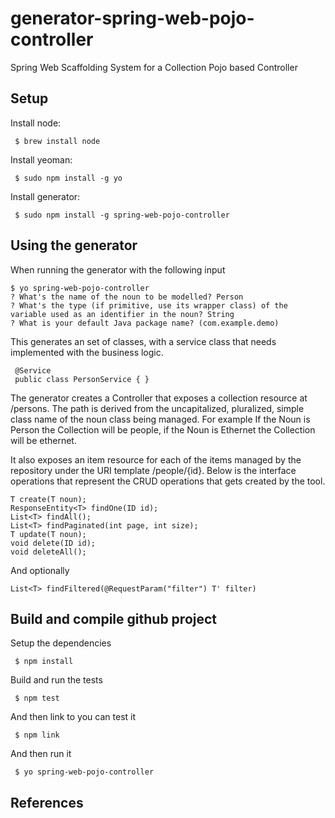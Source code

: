 # generator-spring-web-pojo-controller
Spring Web Scaffolding System for a Collection Pojo based Controller

## Setup
   
Install node:

     $ brew install node 
     
Install yeoman:
   
     $ sudo npm install -g yo
   
Install generator:
   
     $ sudo npm install -g spring-web-pojo-controller
   
     
## Using the generator
When running the generator with the following input
     
````
$ yo spring-web-pojo-controller
? What's the name of the noun to be modelled? Person
? What's the type (if primitive, use its wrapper class) of the variable used as an identifier in the noun? String
? What is your default Java package name? (com.example.demo)
````

This generates an set of classes, with a service class that needs implemented with the business logic.

     @Service
     public class PersonService { }

The generator creates a Controller that exposes a collection resource at /persons. 
The path is derived from the uncapitalized, pluralized, simple class name of the noun class being managed. For example
If the Noun is Person the Collection will be people, if the Noun is Ethernet the Collection will be ethernet.

It also exposes an item resource for each of the items managed by the repository under the URI template /people/{id}.
Below is the interface operations that represent the CRUD operations that gets created by the tool.

````
T create(T noun);
ResponseEntity<T> findOne(ID id);
List<T> findAll();
List<T> findPaginated(int page, int size);
T update(T noun);
void delete(ID id);
void deleteAll();
````

And optionally 
 
```` 
List<T> findFiltered(@RequestParam("filter") T' filter)
````

## Build and compile github project

Setup the dependencies

     $ npm install
     
Build and run the tests

     $ npm test
     
And then link to you can test it

     $ npm link
     
And then run it

     $ yo spring-web-pojo-controller
 
 
## References

     
